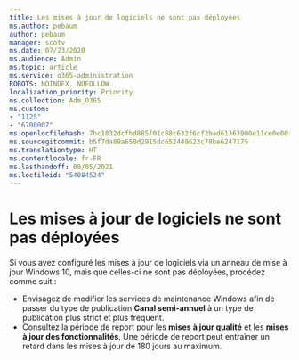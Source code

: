```yaml
---
title: Les mises à jour de logiciels ne sont pas déployées
ms.author: pebaum
author: pebaum
manager: scotv
ms.date: 07/23/2020
ms.audience: Admin
ms.topic: article
ms.service: o365-administration
ROBOTS: NOINDEX, NOFOLLOW
localization_priority: Priority
ms.collection: Adm_O365
ms.custom:
- "1125"
- "6700007"
ms.openlocfilehash: 7bc1832dcfbd885f01c88c632f6cf2bad61363900e11ce0e00f99a7a2dcd9f3f
ms.sourcegitcommit: b5f7da89a650d2915dc652449623c78be6247175
ms.translationtype: HT
ms.contentlocale: fr-FR
ms.lasthandoff: 08/05/2021
ms.locfileid: "54084524"
---
```

# <a name="software-updates-are-not-being-deployed"></a>Les mises à jour de logiciels ne sont pas déployées

Si vous avez configuré les mises à jour de logiciels via un anneau de mise à jour Windows 10, mais que celles-ci ne sont pas déployées, procédez comme suit :  

- Envisagez de modifier les services de maintenance Windows afin de passer du type de publication **Canal semi-annuel** à un type de publication plus strict et plus fréquent.
- Consultez la période de report pour les **mises à jour qualité** et les **mises à jour des fonctionnalités**. Une période de report peut entraîner un retard dans les mises à jour de 180 jours au maximum.